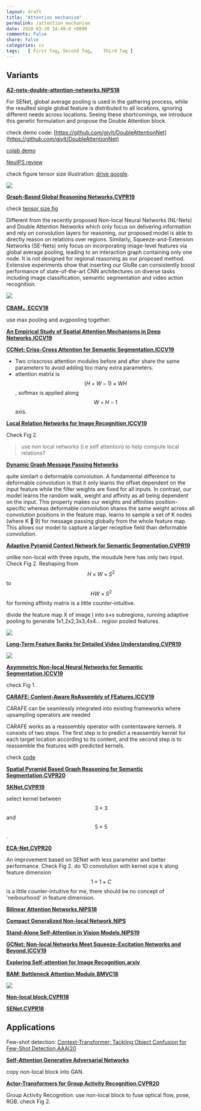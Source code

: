 ```yaml
---
layout: draft
title: "Attention mechanism"
permalink: /attention_mechanism
date: 2020-03-30 14:49:0 +0000
comments: False
share: False
categories: cv
tags:   [ First Tag, Second Tag,    Third Tag ]
---
```

<!--
todo: https://zhuanlan.zhihu.com/p/33345791
-->


## Variants

**[A2-nets-double-attention-networks,NIPS18](https://papers.nips.cc/paper/7318-a2-nets-double-attention-networks.pdf)**

For SENet, global average pooling is used in the gathering process, while the
resulted single global feature is distributed to all locations, ignoring different needs across locations.
Seeing these shortcomings, we introduce this genetic formulation and propose the Double Attention
block.

check demo code: [https://github.com/gjylt/DoubleAttentionNet](https://github.com/gjylt/DoubleAttentionNet)

[colab demo](https://colab.research.google.com/drive/1sHSWP9Z_dTLH3hkJ5rbdJeWwpQ4GfK9G)

[NeuIPS review](https://media.nips.cc/nipsbooks/nipspapers/paper_files/nips31/reviews/233.html)


check figure tensor size illustration: [drive google](https://docs.google.com/presentation/d/1oeBbvqvvzddo6G6j43NaYSW6u0dZrxkMc1yoJS02sgk/edit?usp=sharing).

![](/imgs/DoubleAttentionNetwork_NIPS.png)

**[Graph-Based Global Reasoning Networks,CVPR19](https://arxiv.org/pdf/1811.12814.pdf)**


check [tensor size fig](https://docs.google.com/presentation/d/1AlmSFH0C00f74pgYOV5VaCAdTDuZcg6AwoLVN3huOhA/edit?usp=sharing)

Different from the recently proposed Non-local Neural Networks (NL-Nets)  and Double Attention Networks  which only focus on delivering information and
rely on convolution layers for reasoning, our proposed
model is able to directly reason on relations over regions.
Similarly, Squeeze-and-Extension Networks (SE-Nets) 
only focus on incorporating image-level features via global
average pooling, leading to an interaction graph containing
only one node. It is not designed for regional reasoning
as our proposed method. Extensive experiments show that
inserting our GloRe can consistently boost performance of
state-of-the-art CNN architectures on diverse tasks including image classification, semantic segmentation and video action recognition.

![](../imgs/global_reasoning_unit.png)


**[CBAM，ECCV18](https://arxiv.org/pdf/1807.06521.pdf)**

use max pooling and avgpooling together. 
<!--sss work-->

**[An Empirical Study of Spatial Attention Mechanisms in Deep Networks,ICCV19](http://openaccess.thecvf.com/content_ICCV_2019/papers/Zhu_An_Empirical_Study_of_Spatial_Attention_Mechanisms_in_Deep_Networks_ICCV_2019_paper.pdf)**

**[CCNet: Criss-Cross Attention for Semantic Segmentation,ICCV19](https://arxiv.org/pdf/1811.11721.pdf)**

- Two crisscross attention modules before and after share the same parameters to avoid adding too many extra parameters. 
- attention matrix is $$(H+W−1)\times WH$$, softmax is applied along $$W+H-1$$ axis.

**[Local Relation Networks for Image Recognition,ICCV19](https://arxiv.org/pdf/1904.11491.pdf)**

Check Fig 2.

> use non local networks (i.e self attention) to help compute local relations? 




**[Dynamic Graph Message Passing Networks](https://arxiv.org/pdf/1909.05235.pdf)**

quite similart o deformable convolution. A fundamental difference to deformable convolution is
that it only learns the offset dependent on the input feature
while the filter weights are fixed for all inputs. In contrast,
our model learns the random walk, weight and affinity as
all being dependent on the input. This property makes our
weights and affinities position-specific whereas deformable
convolution shares the same weight across all convolution
positions in the feature map. learns to sample
a set of K nodes (where K  9) for message passing globally from the whole feature map. This allows our model to
capture a larger receptive field than deformable convolution.


**[Adaptive Pyramid Context Network for Semantic Segmentation,CVPR19](http://openaccess.thecvf.com/content_CVPR_2019/papers/He_Adaptive_Pyramid_Context_Network_for_Semantic_Segmentation_CVPR_2019_paper.pdf)**

unlike non-local with three inputs, the moudule here has only two input. Check Fig 2. Reshaping from $$H\times W \times S^{2}$$ to $$HW \times S^{2}$$ for forming affinity matrix is a little counter-intuitive. 

divide the feature map X of image I into s×s subregions, running adaptive pooling to generate 1x1,2x2,3x3,4x4... region pooled features.

![](imgs/adaptive-context-module.png)

**[Long-Term Feature Banks for Detailed Video Understanding,CVPR19](https://arxiv.org/abs/1812.05038)**

![](imgs/long-term-feature-bank.png)

**[Asymmetric Non-local Neural Networks for Semantic Segmentation,ICCV19](https://arxiv.org/pdf/1908.07678.pdf)**

check Fig 1.


**[CARAFE: Content-Aware ReAssembly of FEatures,ICCV19](https://arxiv.org/pdf/1905.02188.pdf)**


CARAFE can be seamlessly integrated into existing
frameworks where upsampling operators are needed

CARAFE works as a reassembly operator with contentaware kernels. It consists of two steps. The first step is to
predict a reassembly kernel for each target location according to its content, and the second step is to reassemble the features with predicted kernels.

check [code](https://github.com/XiaLiPKU/CARAFE/blob/master/carafe.py)

**[Spatial Pyramid Based Graph Reasoning for Semantic Segmentation,CVPR20](https://arxiv.org/pdf/2003.10211.pdf)**



**[SKNet,CVPR19](https://arxiv.org/pdf/1903.06586.pdf)**

 select kernel between $$3 \times 3$$ and $$5 \times 5$$.

**[ECA-Net,CVPR20](https://arxiv.org/abs/1910.03151)**

 An improvement based on SENet with less parameter and better performance. Check Fig 2. do 1D convolution with kernel size k along feature dimension$$1 \times 1 \times C$$ is a little counter-intuitive for me, there should be no concept of 'neibourhood' in feature dimension.

**[Bilinear Attention Networks,NIPS18](https://arxiv.org/pdf/1805.07932.pdf)**

**[Compact Generalized Non-local Network,NIPS](https://papers.nips.cc/paper/7886-compact-generalized-non-local-network.pdf)**

**[Stand-Alone Self-Attention in Vision Models,NIPS19](https://arxiv.org/pdf/1906.05909.pdf)**

**[GCNet: Non-local Networks Meet Squeeze-Excitation Networks and Beyond,ICCV19](https://arxiv.org/abs/1904.11492)**

**[Exploring Self-attention for Image Recognition,arxiv](http://vladlen.info/papers/self-attention.pdf)**


**[BAM: Bottleneck Attention Module,BMVC18](https://arxiv.org/abs/1807.06514)**

![](imgs/BAM.png)


**[Non-local block,CVPR18](https://arxiv.org/abs/1711.07971)**

**[SENet,CVPR18](https://arxiv.org/abs/1709.01507)**


## Applications

Few-shot detection: [Context-Transformer: Tackling Object Confusion for Few-Shot Detection,AAAI20](https://www.aaai.org/Papers/AAAI/2020GB/AAAI-YangZ.2509.pdf)

**[Self-Attention Generative Adversarial Networks](https://arxiv.org/pdf/1805.08318.pdf)**

copy non-local block into GAN.

**[Actor-Transformers for Group Activity Recognition,CVPR20](https://isis-data.science.uva.nl/cgmsnoek/pub/gavrilyuk-transformers-cvpr2020.pdf)**

Group Activity Recognition: use non-local block to fuse optical flow, pose, RGB. check Fig 2.

